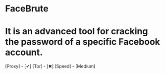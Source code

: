 # FaceBrute
It is an advanced tool for cracking the password of a specific Facebook account.
================
[Proxy] - [✔]
[Tor] - [✖]
[Speed] - [Medium]
